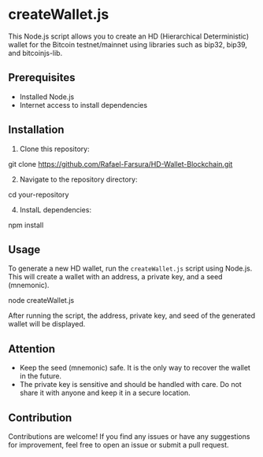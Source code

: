 # createWallet.js

This Node.js script allows you to create an HD (Hierarchical Deterministic) wallet for the Bitcoin testnet/mainnet using libraries such as bip32, bip39, and bitcoinjs-lib.

## Prerequisites

- Installed Node.js
- Internet access to install dependencies

## Installation

1. Clone this repository:

git clone https://github.com/Rafael-Farsura/HD-Wallet-Blockchain.git
 
2. Navigate to the repository directory:

cd your-repository

4. InstalL dependencies:

npm install

## Usage

To generate a new HD wallet, run the `createWallet.js` script using Node.js. This will create a wallet with an address, a private key, and a seed (mnemonic).

node createWallet.js


After running the script, the address, private key, and seed of the generated wallet will be displayed.

## Attention

- Keep the seed (mnemonic) safe. It is the only way to recover the wallet in the future.
- The private key is sensitive and should be handled with care. Do not share it with anyone and keep it in a secure location.

## Contribution

Contributions are welcome! If you find any issues or have any suggestions for improvement, feel free to open an issue or submit a pull request.
